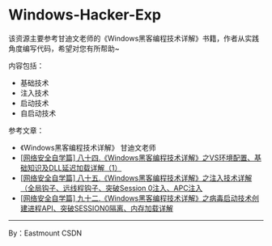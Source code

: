 # Windows-Hacker-Exp

该资源主要参考甘迪文老师的《Windows黑客编程技术详解》书籍，作者从实践角度编写代码，希望对您有所帮助~ 

内容包括：
- 基础技术
- 注入技术
- 启动技术
- 自启动技术

参考文章：<br />
- 《Windows黑客编程技术详解》 甘迪文老师 <br />
- [[网络安全自学篇] 八十四.《Windows黑客编程技术详解》之VS环境配置、基础知识及DLL延迟加载详解（1）](https://blog.csdn.net/Eastmount/article/details/106718606) <br />
- [[网络安全自学篇] 八十五.《Windows黑客编程技术详解》之注入技术详解（全局钩子、远线程钩子、突破Session 0注入、APC注入](https://blog.csdn.net/Eastmount/article/details/106929277)  <br />
- [[网络安全自学篇] 九十二.《Windows黑客编程技术详解》之病毒启动技术创建进程API、突破SESSION0隔离、内存加载详解](https://blog.csdn.net/Eastmount/article/details/107578717)


---

By：Eastmount CSDN
